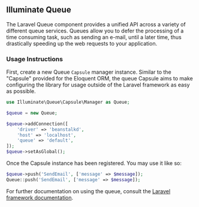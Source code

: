## Illuminate Queue

The Laravel Queue component provides a unified API across a variety of different queue services. Queues allow you to defer the processing of a time consuming task, such as sending an e-mail, until a later time, thus drastically speeding up the web requests to your application.

### Usage Instructions

First, create a new Queue `Capsule` manager instance. Similar to the "Capsule" provided for the Eloquent ORM, the queue Capsule aims to make configuring the library for usage outside of the Laravel framework as easy as possible.

```PHP
use Illuminate\Queue\Capsule\Manager as Queue;

$queue = new Queue;

$queue->addConnection([
    'driver' => 'beanstalkd',
    'host' => 'localhost',
    'queue' => 'default',
]);
$queue->setAsGlobal();
```

Once the Capsule instance has been registered. You may use it like so:

```PHP
$queue->push('SendEmail', ['message' => $message]);
Queue::push('SendEmail', ['message' => $message]);
```

For further documentation on using the queue, consult the [Laravel framework documentation](https://laravel.com/docs).
